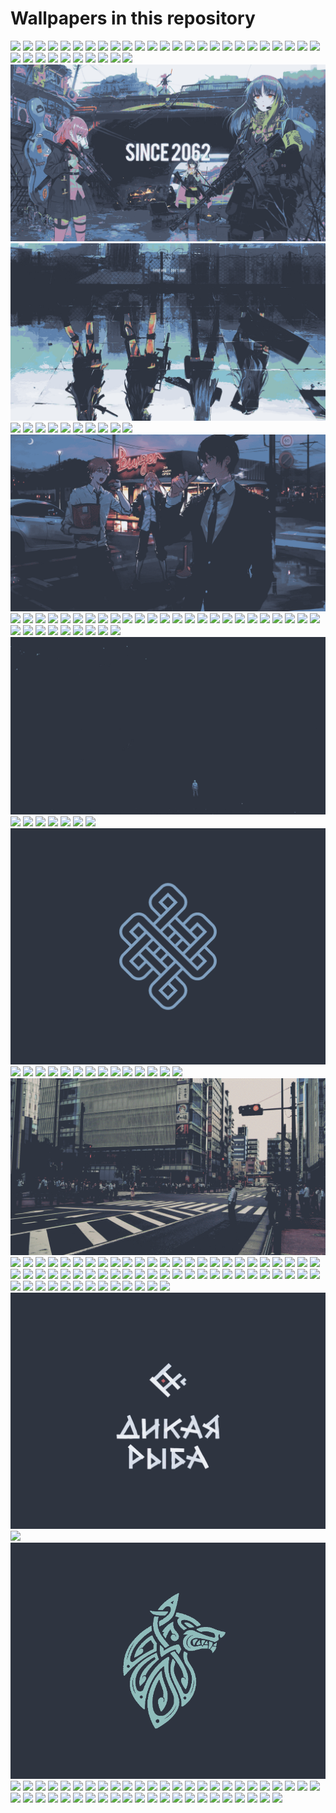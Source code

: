 # Wallpapers in this repository
 
![](wallpapers/Abstract-Nord.png)
![](wallpapers/BirdNord.png)
![](wallpapers/CRON-Nord.png)
![](wallpapers/FormulaOne_Button_1.jpg)
![](wallpapers/FormulaOne_Button_2.jpg)
![](wallpapers/FormulaOne_Hamilton_1.jpg)
![](wallpapers/FormulaOne_Hamilton_2.jpg)
![](wallpapers/FormulaOne_Hamilton_3.jpg)
![](wallpapers/FormulaOne_Rosberg_1.jpg)
![](wallpapers/FormulaOne_Rosberg_2.jpg)
![](wallpapers/FormulaOne_Vettel_1.jpg)
![](wallpapers/FormulaOne_Vettel_2.jpg)
![](wallpapers/Minimal-Nord.png)
![](wallpapers/Nordic-Heroin.png)
![](wallpapers/archlinux.png)
![](wallpapers/arctic-landscape.png)
![](wallpapers/at_the_coffeshop.png)
![](wallpapers/audio-bunny.png)
![](wallpapers/chemical_nord.png)
![](wallpapers/cpu_city.png)
![](wallpapers/debian-galaxy.png)
![](wallpapers/debian.png)
![](wallpapers/earth-in-space.png)
![](wallpapers/elementaryos.png)
![](wallpapers/fedora.png)
![](wallpapers/gnu-linux.png)
![](wallpapers/ign-0000.png)
![](wallpapers/ign-0001.png)
![](wallpapers/ign-0002.png)
![](wallpapers/ign-0003.png)
![](wallpapers/ign-0008.png)
![](wallpapers/ign-0009.png)
![](wallpapers/ign-0011.png)
![](wallpapers/ign_about_to_die.png)
![](wallpapers/ign_access_control.png)
![](wallpapers/ign_anime-girls-with-gun.png)
![](wallpapers/ign_anime-girls.png)
![](wallpapers/ign_animeGirlSleeping.png)
![](wallpapers/ign_archie.png)
![](wallpapers/ign_astronaut.png)
![](wallpapers/ign_astronautInTheOcean.png)
![](wallpapers/ign_batman.png)
![](wallpapers/ign_beyondHillAndDale.jpg)
![](wallpapers/ign_black.jpg)
![](wallpapers/ign_blue_chains.png)
![](wallpapers/ign_blue_red_blue_blond.png)
![](wallpapers/ign_car.png)
![](wallpapers/ign_chainsaw-man.png)
![](wallpapers/ign_chineseIG.png)
![](wallpapers/ign_chomusuke.png)
![](wallpapers/ign_circuit.png)
![](wallpapers/ign_city.png)
![](wallpapers/ign_cityRain.png)
![](wallpapers/ign_cityRainOther.png)
![](wallpapers/ign_colorful.png)
![](wallpapers/ign_desert.png)
![](wallpapers/ign_driving.png)
![](wallpapers/ign_duaAnime.png)
![](wallpapers/ign_dudeOnBuilding.png)
![](wallpapers/ign_dudeOnBuilding2.png)
![](wallpapers/ign_dudeOnBuilding3.png)
![](wallpapers/ign_endeavour1.png)
![](wallpapers/ign_endeavour2.png)
![](wallpapers/ign_endeavour3.png)
![](wallpapers/ign_endeavour4.png)
![](wallpapers/ign_evening.png)
![](wallpapers/ign_farFromTomorrow.jpg)
![](wallpapers/ign_furkaPass.jpg)
![](wallpapers/ign_girlWithHeadphones.png)
![](wallpapers/ign_girl_gun.png)
![](wallpapers/ign_gradeintWave.jpg)
![](wallpapers/ign_graySpaceship.png)
![](wallpapers/ign_groot.png)
![](wallpapers/ign_grung_green_yellow_refd.png)
![](wallpapers/ign_gunshot.png)
![](wallpapers/ign_herakles.png)
![](wallpapers/ign_highTechGlobe.png)
![](wallpapers/ign_iceAndFire.jpg)
![](wallpapers/ign_leafHelmet.png)
![](wallpapers/ign_legendary.png)
![](wallpapers/ign_lighthouse.png)
![](wallpapers/ign_lightning.jpg)
![](wallpapers/ign_lonely-man.png)
![](wallpapers/ign_manInStreet.png)
![](wallpapers/ign_mandalorian.jpg)
![](wallpapers/ign_manjaro.png)
![](wallpapers/ign_mountain.png)
![](wallpapers/ign_mountains.jpg)
![](wallpapers/ign_mountains.png)
![](wallpapers/ign_nordhills.png)
![](wallpapers/ign_nordic_rose.png)
![](wallpapers/ign_outer_space.png)
![](wallpapers/ign_planets.jpg)
![](wallpapers/ign_puppyInSpace.jpg)
![](wallpapers/ign_racecar.png)
![](wallpapers/ign_raid_in_the_dark.png)
![](wallpapers/ign_rick.png)
![](wallpapers/ign_robots.png)
![](wallpapers/ign_someGame.jpg)
![](wallpapers/ign_soupKong.png)
![](wallpapers/ign_spiderman.jpg)
![](wallpapers/ign_spiral.jpg)
![](wallpapers/ign_starWars.jpg)
![](wallpapers/ign_starWarsThing.png)
![](wallpapers/ign_straw_hat_pirates.png)
![](wallpapers/ign_street-crossing.png)
![](wallpapers/ign_stuff.png)
![](wallpapers/ign_sunAndClouds.png)
![](wallpapers/ign_sunGarden.png)
![](wallpapers/ign_sunset.png)
![](wallpapers/ign_tokyo.jpg)
![](wallpapers/ign_travelling.jpg)
![](wallpapers/ign_unicorn.png)
![](wallpapers/ign_unsplash1.png)
![](wallpapers/ign_unsplash10.png)
![](wallpapers/ign_unsplash11.png)
![](wallpapers/ign_unsplash12.png)
![](wallpapers/ign_unsplash13.png)
![](wallpapers/ign_unsplash14.png)
![](wallpapers/ign_unsplash15.png)
![](wallpapers/ign_unsplash16.png)
![](wallpapers/ign_unsplash17.png)
![](wallpapers/ign_unsplash18.png)
![](wallpapers/ign_unsplash19.png)
![](wallpapers/ign_unsplash2.png)
![](wallpapers/ign_unsplash20.png)
![](wallpapers/ign_unsplash21.png)
![](wallpapers/ign_unsplash22.png)
![](wallpapers/ign_unsplash23.png)
![](wallpapers/ign_unsplash24.png)
![](wallpapers/ign_unsplash25.png)
![](wallpapers/ign_unsplash26.png)
![](wallpapers/ign_unsplash27.png)
![](wallpapers/ign_unsplash28.png)
![](wallpapers/ign_unsplash29.png)
![](wallpapers/ign_unsplash3.png)
![](wallpapers/ign_unsplash30.png)
![](wallpapers/ign_unsplash31.png)
![](wallpapers/ign_unsplash32.png)
![](wallpapers/ign_unsplash33.png)
![](wallpapers/ign_unsplash34.png)
![](wallpapers/ign_unsplash35.png)
![](wallpapers/ign_unsplash36.png)
![](wallpapers/ign_unsplash37.png)
![](wallpapers/ign_unsplash38.png)
![](wallpapers/ign_unsplash39.png)
![](wallpapers/ign_unsplash4.png)
![](wallpapers/ign_unsplash40.png)
![](wallpapers/ign_unsplash41.png)
![](wallpapers/ign_unsplash42.png)
![](wallpapers/ign_unsplash43.png)
![](wallpapers/ign_unsplash44.png)
![](wallpapers/ign_unsplash45.png)
![](wallpapers/ign_unsplash46.png)
![](wallpapers/ign_unsplash47.png)
![](wallpapers/ign_unsplash48.png)
![](wallpapers/ign_unsplash49.png)
![](wallpapers/ign_unsplash5.png)
![](wallpapers/ign_unsplash50.png)
![](wallpapers/ign_unsplash6.png)
![](wallpapers/ign_unsplash7.png)
![](wallpapers/ign_unsplash8.png)
![](wallpapers/ign_unsplash9.png)
![](wallpapers/ign_vader.png)
![](wallpapers/ign_vaporWave.png)
![](wallpapers/ign_venom.jpg)
![](wallpapers/ign_waifu.png)
![](wallpapers/ign_wanderlust.jpg)
![](wallpapers/ign_wave.png)
![](wallpapers/ign_wild_fish.png)
![](wallpapers/ign_witch.png)
![](wallpapers/ign_wolf.png)
![](wallpapers/ign_yayayayayaya.png)
![](wallpapers/ign_zorin.png)
![](wallpapers/keyboard.png)
![](wallpapers/kittyboard.png)
![](wallpapers/linux-be-good-4k.png)
![](wallpapers/linux-friends-4k.png)
![](wallpapers/linux-is-coming-4k.png)
![](wallpapers/linux-tux.png)
![](wallpapers/misty_mountains.jpg)
![](wallpapers/mountain_jaws.jpg)
![](wallpapers/murky_peaks.jpg)
![](wallpapers/nixos.png)
![](wallpapers/nord-arctic-fox.png)
![](wallpapers/nord_alone_tree.png)
![](wallpapers/nord_bridge.png)
![](wallpapers/nord_buildings.png)
![](wallpapers/nord_design.png)
![](wallpapers/nord_lake.png)
![](wallpapers/nord_mountains.png)
![](wallpapers/nord_naruto.png)
![](wallpapers/nord_naruto_2.png)
![](wallpapers/nord_roads.png)
![](wallpapers/nord_scenary.png)
![](wallpapers/nord_space.png)
![](wallpapers/nord_triangles.png)
![](wallpapers/nord_valley.png)
![](wallpapers/nordic-obsession.png)
![](wallpapers/nordtheme.png)
![](wallpapers/openbsd.png)
![](wallpapers/opensuse.png)
![](wallpapers/pixelcity.png)
![](wallpapers/pixelmoon.png)
![](wallpapers/plan9.png)
![](wallpapers/prime-number-spiral.png)
![](wallpapers/rocket.png)
![](wallpapers/slackware.png)
![](wallpapers/space_kitty.png)
![](wallpapers/street_blues.png)
![](wallpapers/subtle_ferns.jpg)
![](wallpapers/ubuntu-aurora.png)
![](wallpapers/ubuntu-frost.png)
![](wallpapers/underwater.png)
![](wallpapers/voidlinux-01.png)
![](wallpapers/voidlinux.png)
![](wallpapers/waves.jpg)
![](wallpapers/wild.png)
![](wallpapers/windows-panic.png)
